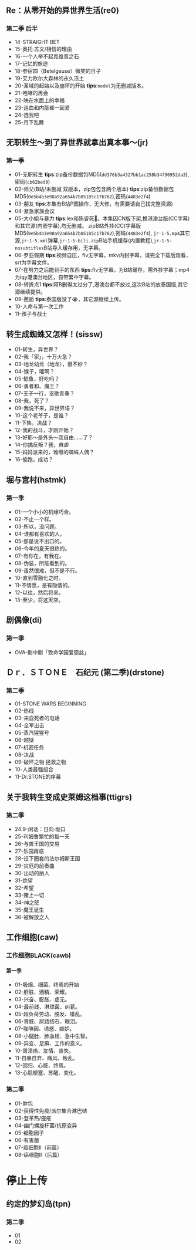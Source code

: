 ## Re：从零开始的异世界生活(re0)
### 第二季 后半
- 14-STRAIGHT BET
- 15-奥托·苏文/相信的理由
- 16-一个人举不起克维音之石
- 17-记忆的旅途
- 18-参宿四（Betelgeuse）微笑的日子
- 19-艾力欧尔大森林的永久冻土
- 20-圣域的起始以及崩坏的开始
**tips**:`nodel`为无删减版本。
- 21-咆哮的再会
- 22-映在水面上的幸福
- 23-连血和内脏都一起爱
- 24-选我吧
- 25-月下乱舞

## 无职转生～到了异世界就拿出真本事～(jr)
### 第一季
- 01-无职转生
**tips**:zip备份数据包MD5(`dd376b3a4327bb1ac258b34f96952da3`),密码(`cb62bed9`)
- 02-师父(B站/未删减 双版本，zip包包含两个版本)
**tips**:zip备份数据包MD5(`0e5b4b3e98a92a654b7b05185c17b762`),密码(`4483e2f4`)
- 03-朋友
**tips**:本集有B站P图操作，无大修，有需要请自己找完整资源)
- 04-紧急家族会议
- 05-大小姐与暴力
**tips**:lex和陈睿死🐴。本集因CN版下架,换港澳台版(CC字幕)和其它源(内嵌字幕),均无删减。
zipB站外挂(CC)字幕版MD5(`0e5b4b3e98a92a654b7b05185c17b762`),密码(`4483e2f4`),
`jr-1-5.mp4`其它源,`jr-1-5.xml`弹幕,`jr-1-5-bili.zip`B站手机缓存(内置教程),`jr-1-5-nosubtitles`B站导入缓存用，无字幕。
- 06-罗亚假期
**tips**:视频自压，flv无字幕，mkv内封字幕，请完全下载后观看，srt为字幕文件。
- 07-在努力之后能到手的东西
**tips**:flv无字幕，为B站缓存，需外挂字幕；mp4为iqy港澳台地区，自带繁中字幕。
- 08-转折点1
**tips**:阿B删得太过分了,港澳台都不放过,这次B站的放泰国版,其它源继续提供。
- 09-邂逅
**tips**:泰国版没了😭，其它源继续上传。
- 10-人命与第一次工作
- 11-孩子与战士

## 转生成蜘蛛又怎样！(sissw)
- 01-转生，异世界？
- 02-我「家」，十万火急？
- 03-地龙幼龙（地龙），很不妙？
- 04-猴子，嚯啊？
- 05-鲶鱼，好吃吗？
- 06-勇者和、魔王？
- 07-王子一行，讴歌青春？
- 08-我，死了？
- 09-我说不来，异世界语？
- 10-这个老爷子，是谁？
- 11-下集，决战？
- 12-我的战斗，才刚开始？
- 13-好耶～是外头～我自由……了？
- 14-你搞反叛？我，自虐
- 15-妈妈派来的，难缠的蜘蛛人偶？
- 16-偷跑，成功？

## 堀与宫村(hstmk)
### 第一季
- 01-一个小小的机缘巧合。
- 02-不止一个样。
- 03-所以，没问题。
- 04-谁都有喜欢的人。
- 05-那是说不出口的。
- 06-今年的夏天很热的。
- 07-有你在，有我在。
- 08-伪装，所能看到的。
- 09-虽然很难，但不是不行。
- 10-直到雪融化之时。
- 11-不情愿，是有隐情的。
- 12-以往，然后将来。
- 13-至少，将这天空。

## 剧偶像(di)
### 第一季
- OVA-剧中剧「致命学园爱丽丝」

## Ｄｒ．ＳＴＯＮＥ　石纪元  (第二季)(drstone)
### 第二季
- 01-STONE WARS BEGINNING
- 02-热线
- 03-来自死者的电话
- 04-全军出击
- 05-蒸汽猩猩号
- 06-越狱
- 07-机密任务
- 08-决战
- 09-破坏之物 拯救之物
- 10-人类最强组合
- 11-Dr.STONE的序幕

## 关于我转生变成史莱姆这档事(ttigrs)
### 第二季
- 24.9-闲话：日向·坂口
- 25-利姆鲁繁忙的每一天
- 26-与兽王国的交易
- 27-乐园再临
- 28-设下圈套的法尔姆斯王国
- 29-灾厄的前奏曲
- 30-出动的丽人
- 31-绝望
- 32-希望
- 33-赌上一切
- 34-神之怒
- 35-魔王诞生
- 36-被解放之人

## 工作细胞(caw)
### 工作细胞BLACK(cawb)
#### 第一季
- 01-吸烟、细菌、终焉的开始
- 02-肝脏、酒精、荣耀。
- 03-兴奋、膨胀、虚无。
- 04-最前线、淋球菌、纠葛。
- 05-超负荷劳动、脱发、错乱。
- 06-肾脏、尿路结石、眼泪。
- 07-咖啡因、诱惑、嫉妒。
- 08-小腿肚、肺血栓、急中生智。
- 09-异变、足癣、工作的意义。
- 10-胃溃疡、友情、丧失。
- 11-自暴自弃、痛风、叛乱。
- 12-回归、心脏、终焉。
- 13-心肌梗塞、苏醒、变化。

### 第二季
- 01-肿包
- 02-获得性免疫/派尔集合淋巴结
- 03-登革热/痤疮
- 04-幽门螺旋杆菌/抗原变异
- 05-细胞因子
- 06-有害菌
- 07-癌细胞Ⅱ（前篇）
- 08-癌细胞Ⅱ（后篇）

# 停止上传
## 约定的梦幻岛(tpn)
### 第二季
- 01
- 02
